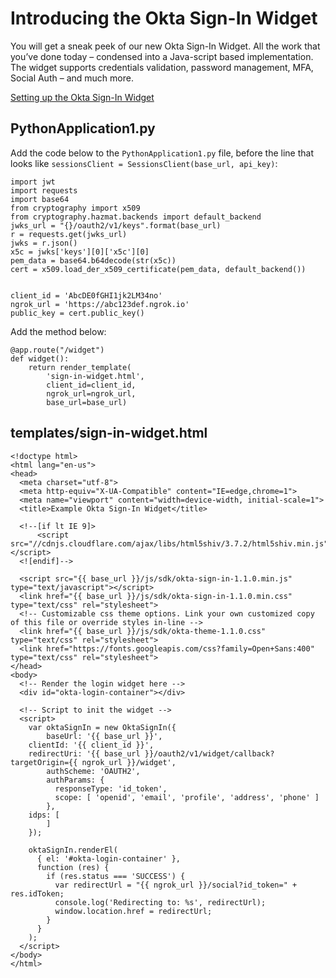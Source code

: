 # Introducing the Okta Sign-In Widget

You will get a sneak peek of our new Okta Sign-In Widget.  All the
work that you’ve done today – condensed into a Java-script based
implementation.  The widget supports credentials validation,
password management, MFA, Social Auth – and much more.

<a href="setting-up-the-okta-sign-in-widget.md">Setting up the Okta Sign-In Widget</a>

## PythonApplication1.py

Add the code below to the `PythonApplication1.py` file, before the
line that looks like `sessionsClient = SessionsClient(base_url, api_key)`:

    import jwt
    import requests
    import base64
    from cryptography import x509
    from cryptography.hazmat.backends import default_backend
    jwks_url = "{}/oauth2/v1/keys".format(base_url)
    r = requests.get(jwks_url)
    jwks = r.json()
    x5c = jwks['keys'][0]['x5c'][0]
    pem_data = base64.b64decode(str(x5c))
    cert = x509.load_der_x509_certificate(pem_data, default_backend())
    
    
    client_id = 'AbcDE0fGHI1jk2LM34no'
    ngrok_url = 'https://abc123def.ngrok.io'
    public_key = cert.public_key()

Add the method below:

    @app.route("/widget")
    def widget():
        return render_template(
            'sign-in-widget.html',
            client_id=client_id,
            ngrok_url=ngrok_url,
            base_url=base_url)

## templates/sign-in-widget.html

    <!doctype html>
    <html lang="en-us">
    <head>
      <meta charset="utf-8">
      <meta http-equiv="X-UA-Compatible" content="IE=edge,chrome=1">
      <meta name="viewport" content="width=device-width, initial-scale=1">
      <title>Example Okta Sign-In Widget</title>
    
      <!--[if lt IE 9]>
          <script src="//cdnjs.cloudflare.com/ajax/libs/html5shiv/3.7.2/html5shiv.min.js"></script>
      <![endif]-->
    
      <script src="{{ base_url }}/js/sdk/okta-sign-in-1.1.0.min.js" type="text/javascript"></script>
      <link href="{{ base_url }}/js/sdk/okta-sign-in-1.1.0.min.css" type="text/css" rel="stylesheet">
      <!-- Customizable css theme options. Link your own customized copy of this file or override styles in-line -->
      <link href="{{ base_url }}/js/sdk/okta-theme-1.1.0.css" type="text/css" rel="stylesheet">
      <link href="https://fonts.googleapis.com/css?family=Open+Sans:400" type="text/css" rel="stylesheet">
    </head>
    <body>
      <!-- Render the login widget here -->
      <div id="okta-login-container"></div>
    
      <!-- Script to init the widget -->
      <script>
        var oktaSignIn = new OktaSignIn({
            baseUrl: '{{ base_url }}',
        clientId: '{{ client_id }}',
        redirectUri: '{{ base_url }}/oauth2/v1/widget/callback?targetOrigin={{ ngrok_url }}/widget',
            authScheme: 'OAUTH2',
            authParams: {
              responseType: 'id_token',
              scope: [ 'openid', 'email', 'profile', 'address', 'phone' ]
            },
        idps: [
            ]
        });
    
        oktaSignIn.renderEl(
          { el: '#okta-login-container' },
          function (res) {
            if (res.status === 'SUCCESS') {
              var redirectUrl = "{{ ngrok_url }}/social?id_token=" + res.idToken;
              console.log('Redirecting to: %s', redirectUrl);
              window.location.href = redirectUrl;
            }
          }
        );
      </script>
    </body>
    </html>